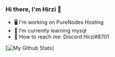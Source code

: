 ### Hi there, I'm Hirzi 👋

- 🖥️ I'm working on PureNodes Hosting
- 🌱 I’m currently learning mysql
- 💬 How to reach me: Discord Hirzi#8701

[![My Github Stats](https://github-readme-stats.vercel.app/api?username=HirziRDev&show_icons=true&theme=algolia)]


<!--
**HirziRDev/HirziRDev** is a ✨ _special_ ✨ repository because its `README.md` (this file) appears on your GitHub profile.

Here are some ideas to get you started:

- 🔭 I’m currently working on ...
- 🌱 I’m currently learning ...
- 👯 I’m looking to collaborate on ...
- 🤔 I’m looking for help with ...
- 💬 Ask me about ...
- 📫 How to reach me: ...
- 😄 Pronouns: ...
- ⚡ Fun fact: ...
-->
